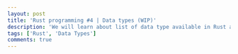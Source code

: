 ```yaml
---
layout: post
title: 'Rust programming #4 | Data types (WIP)'
description: 'We will learn about list of data type available in Rust and when to use what data types'
tags: ['Rust', 'Data Types']
comments: true
---
```

